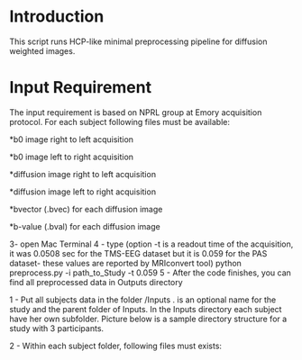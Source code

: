 # Introduction
This script runs HCP-like minimal preprocessing pipeline for diffusion weighted images.

# Input Requirement
The input requirement is based on NPRL group at Emory acquisition protocol. For each subject following files must be available:

*b0 image right to left acquisition

*b0 image left to right acquisition

*diffusion image right to left acquisition

*diffusion image left to right acquisition

*bvector (.bvec) for each diffusion image

*b-value (.bval) for each diffusion image


3- open Mac Terminal
4 - type (option -t is a readout time of the acquisition, it was 0.0508 sec for the TMS-EEG
dataset but it is 0.059 for the PAS dataset- these values are reported by MRIconvert tool)
python preprocess.py -i path_to_Study -t 0.059
5 - After the code finishes, you can find all preprocessed data in Outputs directory

1 - Put all subjects data in the folder <study>/Inputs . <study> is an optional name for the
study and the parent folder of Inputs. In the Inputs directory each subject have her own
subfolder. Picture below is a sample directory structure for a study with 3 participants.

2 - Within each subject folder, following files must exists:
